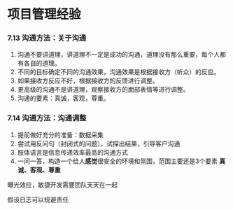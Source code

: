 # 项目管理经验

### 7.13 沟通方法：关于沟通

1. 沟通不要讲道理，讲道理不一定是成功的沟通，道理没有那么重要，每个人都有各自的道理。
2. 不同的目标确定不同的沟通效果，沟通效果是根据接收方（听众）的反应。
3. 如果接收方反应不好，根据接收方的反馈进行调整。
4. 更高级的沟通不是讲道理，观察接收方的面部表情等进行调整。
5. 沟通的要素：真诚，客观，尊重。

### 7.14 沟通方法：沟通调整

1. 提前做好充分的准备：数据采集
2. 尝试用反问句（封闭式的问题），试探出结果，引导客户沟通
3. 肢体语言是信息传递效率最高的沟通方式
4. 一问一答，构造一个给人**感觉**很安全的环境和氛围，范围主要还是3个要素 **真诚、客观、尊重**

曝光效应，敏捷开发需要团队天天在一起

假设日志可以规避责任

